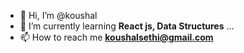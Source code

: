 - 👋 Hi, I’m @koushal
- 🌱 I’m currently learning **React js, Data Structures** ...
- 📫 How to reach me <a href='mailto:koushalsethi@gmail.com'>**koushalsethi@gmail.com**</a>
